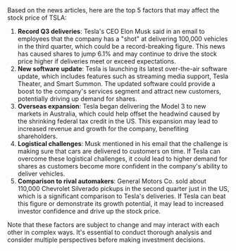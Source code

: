 Based on the news articles, here are the top 5 factors that may affect the stock price of TSLA:

1. **Record Q3 deliveries**: Tesla's CEO Elon Musk said in an email to employees that the company has a "shot" at delivering 100,000 vehicles in the third quarter, which could be a record-breaking figure. This news has caused shares to jump 6.1% and may continue to drive the stock price higher if deliveries meet or exceed expectations.
2. **New software update**: Tesla is launching its latest over-the-air software update, which includes features such as streaming media support, Tesla Theater, and Smart Summon. The updated software could provide a boost to the company's services segment and attract new customers, potentially driving up demand for shares.
3. **Overseas expansion**: Tesla began delivering the Model 3 to new markets in Australia, which could help offset the headwind caused by the shrinking federal tax credit in the US. This expansion may lead to increased revenue and growth for the company, benefiting shareholders.
4. **Logistical challenges**: Musk mentioned in his email that the challenge is making sure that cars are delivered to customers on time. If Tesla can overcome these logistical challenges, it could lead to higher demand for shares as customers become more confident in the company's ability to deliver vehicles.
5. **Comparison to rival automakers**: General Motors Co. sold about 110,000 Chevrolet Silverado pickups in the second quarter just in the US, which is a significant comparison to Tesla's deliveries. If Tesla can beat this figure or demonstrate its growth potential, it may lead to increased investor confidence and drive up the stock price.

Note that these factors are subject to change and may interact with each other in complex ways. It's essential to conduct thorough analysis and consider multiple perspectives before making investment decisions.